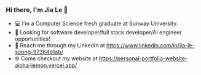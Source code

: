 ### Hi there, I'm Jia Le 👋

<!--
**TheBlitzzz/TheBlitzzz** is a ✨ _special_ ✨ repository because its `README.md` (this file) appears on your GitHub profile.

Here are some ideas to get you started:

- 🔭 I’m currently working on ...
- 🌱 I’m currently learning ...
- 👯 I’m looking to collaborate on ...
- 🤔 I’m looking for help with ...
- 💬 Ask me about ...
- 📫 How to reach me: ...
- 😄 Pronouns: ...
- ⚡ Fun fact: ...
-->
- 💻 I’m a Computer Science fresh graduate at Sunway University.
- 💼 Looking for software developer/full stack developer/AI engineer opportunities!
- 💬 Reach me through my LinkedIn at https://www.linkedin.com/in/jia-le-soong-97364b1ab/
- 🌐 Come checkout my website at https://personal-portfolio-website-alpha-lemon.vercel.app/
